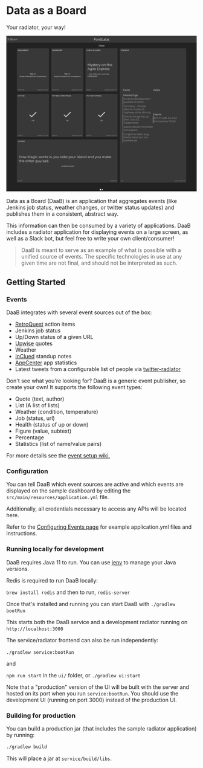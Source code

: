 # Data as a Board

Your radiator, your way!

![Sample Radiator Screen](images/daab.png "FL Radiator")

Data as a Board (DaaB) is an application that aggregates events (like Jenkins job status, weather changes, or twitter status updates) and publishes them in a consistent, abstract way.

This information can then be consumed by a variety of applications.  DaaB includes a radiator application for displaying events on a large screen, as well as a Slack bot, but feel free to write your own client/consumer!


> DaaB is meant to serve as an example of what is possible with a unified source of events. 
The specific technologies in use at any given time are not final, and should not be interpreted as such.

## Getting Started

### Events
DaaB integrates with several event sources out of the box:

- [RetroQuest](https://retroquest.ford.com/login) action items
- Jenkins job status
- Up/Down status of a given URL
- [Upwise](http://upwise.cfapps.io/) quotes
- Weather
- [InClued](https://github.ford.com/FordLabs/InClued) standup notes
- [AppCenter](https://appcenter.ms) app statistics
- Latest tweets from a configurable list of people via [twitter-radiator](https://github.ford.com/FordLabs/twitter-radiator)

Don't see what you're looking for?  DaaB is a generic event publisher, so create your own!  It supports the following event types:

- Quote (text, author)
- List (A list of lists)
- Weather (condition, temperature)
- Job (status, url)
- Health (status of up or down)
- Figure (value, subtext)
- Percentage
- Statistics (list of name/value pairs)

For more details see the [event setup wiki.](https://github.ford.com/FordLabs/data-as-a-board/wiki)

### Configuration

You can tell DaaB which event sources are active and which events are displayed on the sample dashboard by editing the ```src/main/resources/application.yml``` file. 

Additionally, all credentials necessary to access any APIs will be located here. 

Refer to the [Configuring Events page](https://github.ford.com/FordLabs/data-as-a-board/wiki/Configuring-Events) for example application.yml files and instructions.

### Running locally for development

DaaB requires Java 11 to run. You can use [jenv](https://www.jenv.be/) to manage your Java versions.

Redis is required to run DaaB locally:

```brew install redis``` and then to run, ```redis-server```

Once that's installed and running you can start DaaB with ```./gradlew bootRun```

This starts both the DaaB service and a development radiator running on ```http://localhost:3000```

The service/radiator frontend can also be run independently:

```./gradlew service:bootRun``` 

and 

 `npm run start` in the `ui/` folder, or ```./gradlew ui:start```

Note that a "production" version of the UI will be built with the server and hosted on its port when you run `service:bootRun`. 
You should use the development UI (running on port 3000) instead of the production UI.

### Building for production

You can build a production jar (that includes the sample radiator application) by running:
```sh 
./gradlew build
```

This will place a jar at `service/build/libs`.


